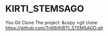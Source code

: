 # KIRTI_STEMSAGO

You Git Clone The project: 
&copy >git clone https://github.com/Tri69/KIRTI_STEMSAGO.git
